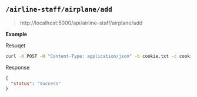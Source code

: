 ## `/airline-staff/airplane/add`

>http://localhost:5000/api/airline-staff/airplane/add

**Example**

Resuqet

```bash
curl -X POST -H "Content-Type: application/json" -b cookie.txt -c cookie.txt "http://localhost:5000/api/airline-staff/airplane/add" -d"{\"seat_num\": 350}"
```

Response

```json
{
  "status": "success"
}
```